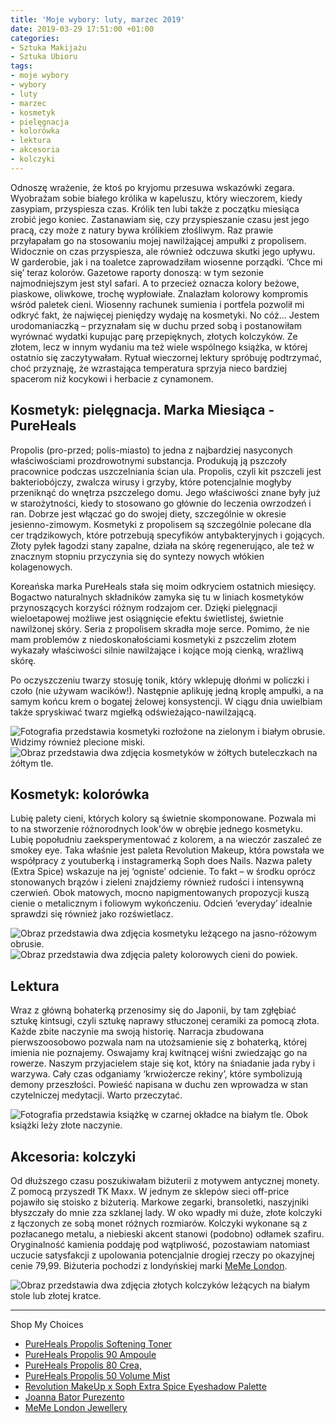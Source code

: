 ```yaml
---
title: 'Moje wybory: luty, marzec 2019'
date: 2019-03-29 17:51:00 +01:00
categories:
- Sztuka Makijażu
- Sztuka Ubioru
tags:
- moje wybory
- wybory
- luty
- marzec
- kosmetyk
- pielęgnacja
- kolorówka
- lektura
- akcesoria
- kolczyki
---
```


Odnoszę wrażenie, że ktoś po kryjomu przesuwa wskazówki zegara. Wyobrażam sobie białego królika w kapeluszu, który wieczorem, kiedy zasypiam, przyspiesza czas. Królik ten lubi także z początku miesiąca zrobić jego koniec. Zastanawiam się, czy przyspieszanie czasu jest jego pracą, czy może z natury bywa królikiem złośliwym. Raz prawie przyłapałam go na stosowaniu mojej nawilżającej ampułki z propolisem. Widocznie on czas przyspiesza, ale również odczuwa skutki jego upływu. W garderobie, jak i na toaletce zaprowadziłam wiosenne porządki. ‘Chce mi się’ teraz kolorów. Gazetowe raporty donoszą: w tym sezonie najmodniejszym jest styl safari. A to przecież oznacza kolory beżowe, piaskowe, oliwkowe, trochę wypłowiałe. Znalazłam kolorowy kompromis wśród paletek cieni. Wiosenny rachunek sumienia i portfela pozwolił mi odkryć fakt, że najwięcej pieniędzy wydaję na kosmetyki. No cóż… Jestem urodomaniaczką – przyznałam się w duchu przed sobą i postanowiłam wyrównać wydatki kupując parę przepięknych, złotych kolczyków. Ze złotem, lecz w innym wydaniu ma też wiele wspólnego książka, w której ostatnio się zaczytywałam. Rytuał wieczornej lektury spróbuję podtrzymać, choć przyznaję, że wzrastająca temperatura sprzyja nieco bardziej spacerom niż kocykowi i herbacie z cynamonem. 

## Kosmetyk: pielęgnacja. Marka Miesiąca - PureHeals

Propolis (pro-przed; polis-miasto) to jedna z najbardziej nasyconych właściwościami prozdrowotnymi substancja. Produkują ją pszczoły pracownice podczas uszczelniania ścian ula. Propolis, czyli kit pszczeli jest bakteriobójczy, zwalcza wirusy i grzyby, które potencjalnie mogłyby przeniknąć do wnętrza pszczelego domu. Jego właściwości znane były już w starożytności, kiedy to stosowano go głównie do leczenia owrzodzeń i ran. Dobrze jest włączać go do swojej diety, szczególnie w okresie jesienno-zimowym. Kosmetyki z propolisem są szczególnie polecane dla cer trądzikowych, które potrzebują specyfików antybakteryjnych i gojących. Złoty pyłek łagodzi stany zapalne, działa na skórę regenerująco, ale też w znacznym stopniu przyczynia się do syntezy nowych włókien kolagenowych. 

Koreańska marka PureHeals stała się moim odkryciem ostatnich miesięcy. Bogactwo naturalnych składników zamyka się tu w liniach kosmetyków przynoszących korzyści różnym rodzajom cer. Dzięki pielęgnacji wieloetapowej możliwe jest osiągnięcie efektu świetlistej, świetnie nawilżonej skóry. Seria z propolisem skradła moje serce. Pomimo, że nie mam problemów z niedoskonałościami kosmetyki z pszczelim złotem wykazały właściwości silnie nawilżające i kojące moją cienką, wrażliwą skórę. 

Po oczyszczeniu twarzy stosuję tonik, który wklepuję dłońmi w policzki i czoło (nie używam wacików!). Następnie aplikuję jedną kroplę ampułki, a na samym końcu krem o bogatej żelowej konsystencji. W ciągu dnia uwielbiam także spryskiwać twarz mgiełką odświeżająco-nawilżającą.

![Fotografia przedstawia kosmetyki rozłożone na zielonym i białym obrusie. Widzimy również plecione miski.](https://d324imu86q1bqn.cloudfront.net/uploads/asset/attachment/9272331/ello-optimized-b85d2f76.jpg)
![Obraz przedstawia dwa zdjęcia kosmetyków w żółtych buteleczkach na żółtym tle.](https://d324imu86q1bqn.cloudfront.net/uploads/asset/attachment/9272336/ello-optimized-d18d04fd.jpg)

## Kosmetyk: kolorówka

Lubię palety cieni, których kolory są świetnie skomponowane. Pozwala mi to na stworzenie różnorodnych look'ów w obrębie jednego kosmetyku. Lubię popołudniu zaeksperymentować z kolorem, a na wieczór zaszaleć ze smokey eye. Taka właśnie jest paleta Revolution Makeup, która powstała we współpracy z youtuberką i instagramerką Soph does Nails. Nazwa palety (Extra Spice) wskazuje na jej ‘ogniste’ odcienie. To fakt – w środku oprócz stonowanych brązów i zieleni znajdziemy również rudości i intensywną czerwień. Obok matowych, mocno napigmentowanych propozycji kuszą cienie o metalicznym i foliowym wykończeniu. Odcień ‘everyday’ idealnie sprawdzi się również jako rozświetlacz.

![Obraz przedstawia dwa zdjęcia kosmetyku leżącego na jasno-różowym obrusie.](https://d324imu86q1bqn.cloudfront.net/uploads/asset/attachment/9272353/ello-optimized-42c78369.jpg)
![Obraz przedstawia dwa zdjęcia palety kolorowych cieni do powiek.](https://d324imu86q1bqn.cloudfront.net/uploads/asset/attachment/9272356/ello-optimized-36ed1a89.jpg)

## Lektura

Wraz z główną bohaterką przenosimy się do Japonii, by tam zgłębiać sztukę kintsugi, czyli sztukę naprawy stłuczonej ceramiki za pomocą złota. Każde zbite naczynie ma swoją historię. Narracja zbudowana pierwszoosobowo pozwala nam na utożsamienie się z bohaterką, której imienia nie poznajemy. Oswajamy kraj kwitnącej wiśni zwiedzając go na rowerze. Naszym przyjacielem staje się kot, który na śniadanie jada ryby i warzywa. Cały czas odganiamy ‘krwiożercze rekiny’, które symbolizują demony przeszłości. Powieść napisana w duchu zen wprowadza w stan czytelniczej medytacji. Warto przeczytać.

![Fotografia przedstawia książkę w czarnej okładce na białym tle. Obok książki leży złote naczynie.](https://d324imu86q1bqn.cloudfront.net/uploads/asset/attachment/9272346/ello-optimized-7eb2d5ba.jpg)

## Akcesoria: kolczyki

Od dłuższego czasu poszukiwałam biżuterii z motywem antycznej monety. Z pomocą przyszedł TK Maxx. W jednym ze sklepów sieci off-price pojawiło się stoisko z biżuterią. Markowe zegarki, bransoletki, naszyjniki błyszczały do mnie zza szklanej lady. W oko wpadły mi duże, złote kolczyki z łączonych ze sobą monet różnych rozmiarów. Kolczyki wykonane są z pozłacanego metalu, a niebieski akcent stanowi (podobno) odłamek szafiru. Oryginalność kamienia poddaję pod wątpliwość, pozostawiam natomiast uczucie satysfakcji z upolowania potencjalnie drogiej rzeczy po okazyjnej cenie 79,99. Biżuteria pochodzi z londyńskiej marki [MeMe London](https://www.meme.london/).

![Obraz przedstawia dwa zdjęcia złotych kolczyków leżących na białym stole lub złotej kratce.](https://ello-direct-uploads.s3.amazonaws.com/uploads/07c3b467-4a3b-4d49-9109-c0b3f8bbcfb1/ello-eb67a679-37c1-4697-8302-4cc0bffb1db6.jpeg)

-----------------

Shop My Choices

* [PureHeals Propolis Softening Toner](https://www.hebe.pl/produkty/tonik-do-twarzy-130-ml-pureheals-propolis)
* [PureHeals Propolis 90 Ampoule](https://www.hebe.pl/produkty/serum-ampulka-do-twarzy-30-ml-pureheals-propolis)
* [PureHeals Propolis 80 Crea,](https://www.hebe.pl/produkty/koreanski-krem-50-ml-pureheals-propolis-80)
* [PureHeals Propolis 50 Volume Mist](https://www.hebe.pl/produkty/mgielka-do-twarzy-100-ml-pureheals-propolis)
* [Revolution MakeUp x Soph Extra Spice Eyeshadow Palette](https://www.hebe.pl/produkty/paleta-cieni-14-4-g-revolution-makeup-extra-spice)
* [Joanna Bator Purezento](https://www.empik.com/purezento-bator-joanna,p1169652958,ksiazka-p?gclid=CjwKCAjw1dzkBRBWEiwAROVDLIU8d-4wwkgXBUX8q5BeRc_vUEjYFImvKX9aerVxpRKifgbgCtXEcRoC5gwQAvD_BwE&gclsrc=aw.ds)
* [MeMe London Jewellery](https://www.meme.london/)